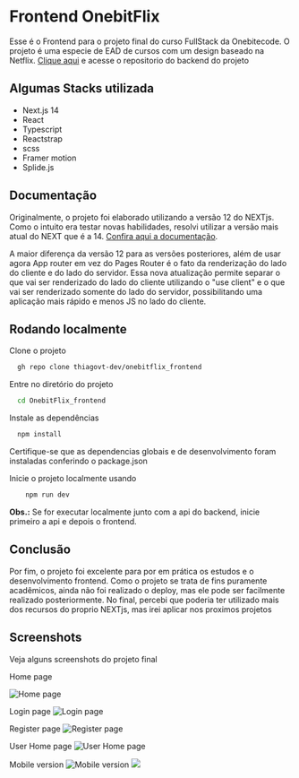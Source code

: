 
# Frontend OnebitFlix

Esse é o Frontend para o projeto final do curso FullStack da Onebitecode. O projeto é uma especie de EAD de cursos com um design baseado na Netflix. [Clique aqui](https://github.com/thiagovt-dev/OnebitFlix_backend) e acesse o repositorio do backend do projeto


## Algumas Stacks utilizada

* Next.js 14
* React
* Typescript
* Reactstrap
* scss
* Framer motion
* Splide.js
## Documentação

Originalmente, o projeto foi elaborado utilizando a versão 12 do NEXTjs. Como o intuito era testar novas habilidades, resolvi utilizar a versão mais atual do NEXT que é a 14. [Confira aqui a documentação](https://nextjs.org/docs).

A maior diferença da versão 12 para as versões posteriores, além de usar agora App router em vez do Pages Router é o fato da renderização do lado do cliente e do lado do servidor. Essa nova atualização permite separar o que vai ser renderizado do lado do cliente utilizando o "use client" e o que vai ser renderizado somente do lado do servidor, possibilitando uma aplicação mais rápido e menos JS no lado do cliente.



## Rodando localmente

Clone o projeto

```bash
  gh repo clone thiagovt-dev/onebitflix_frontend
```

Entre no diretório do projeto

```bash
  cd OnebitFlix_frontend
```

Instale as dependências

```bash
  npm install
```

Certifique-se que as dependencias globais e de desenvolvimento foram instaladas conferindo o package.json


Inicie o projeto localmente usando


```bash
    npm run dev
```

**Obs.:** Se for executar localmente junto com a api do backend, inicie primeiro a api e depois o frontend.


## Conclusão

Por fim, o projeto foi excelente para por em prática os estudos e o desenvolvimento frontend. Como o projeto se trata de fins puramente acadêmicos, ainda não foi realizado o deploy, mas ele pode ser facilmente realizado posteriormente.
No final, percebi que poderia ter utilizado mais dos recursos do proprio NEXTjs, mas irei aplicar nos proximos projetos
## Screenshots
Veja alguns screenshots do projeto final

Home page

![Home page](./public/screenshots/Screen_Shot_home.png)

Login page
![Login page](./public/screenshots/Screen_Shot_login.png)

Register page
![Register page](./public/screenshots/Screen_Shot_registerForm.png)

User Home page
![User Home page](./public/screenshots/Screen_Shot_userHome.png)

Mobile version
![Mobile version](./public/screenshots/Screen_Shot_userHome_mobile.png)
![](./public/screenshots/Screen_Shot_coursePage_mobile.png)


